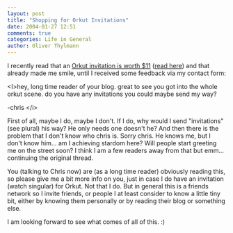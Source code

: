 ```yaml
---
layout: post
title: "Shopping for Orkut Invitations"
date: 2004-01-27 12:51
comments: true
categories: Life in General
author: Oliver Thylmann
---
```



I recently read that an [Orkut invitation is worth $11](http://cgi.ebay.com/ws/eBayISAPI.dll?ViewItem&amp;item=2982373148) ([read here](http://battellemedia.com/archives/000267.php)) and that already made me smile, until I received some feedback via my contact form:

&lt;I&gt;hey, long time reader of your blog. great to see you got into the whole orkut scene. do you have any invitations you could maybe send my way?

-chris
&lt;/i&gt;

First of all, maybe I do, maybe I don't. If I do, why would I send &quot;invitations&quot; (see plural) his way? He only needs one doesn't he? And then there is the problem that I don't know who chris is. Sorry chris. He knows me, but I don't know him... am I achieving stardom here? Will people start greeting me on the street soon? I think I am a few readers away from that but emm... continuing the original thread.

You (talking to Chris now) are (as a long time reader) obviously reading this, so please give me a bit more info on you, just in case I do have an invitation (watch singular) for Orkut. Not that I do. But in general this is a friends network so I invite friends, or people I at least consider to know a little tiny bit, either by knowing them personally or by reading their blog or something else. 

I am looking forward to see what comes of all of this. :)

